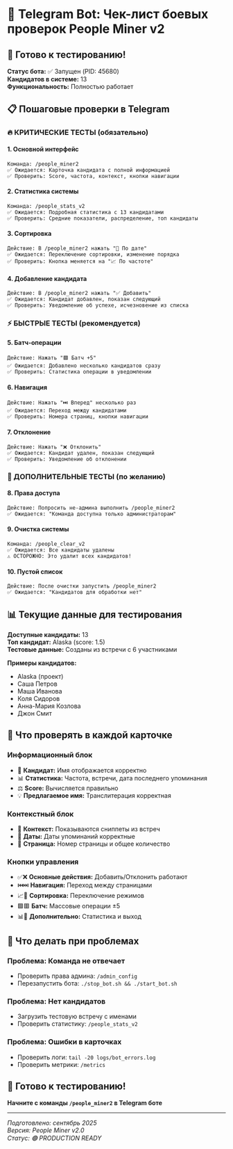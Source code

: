 # 📱 Telegram Bot: Чек-лист боевых проверок People Miner v2

## 🎯 **Готово к тестированию!**

**Статус бота:** ✅ Запущен (PID: 45680)  
**Кандидатов в системе:** 13  
**Функциональность:** Полностью работает

## 📋 **Пошаговые проверки в Telegram**

### **🔥 КРИТИЧЕСКИЕ ТЕСТЫ (обязательно)**

#### **1. Основной интерфейс**
```
Команда: /people_miner2
✅ Ожидается: Карточка кандидата с полной информацией
✅ Проверить: Score, частота, контекст, кнопки навигации
```

#### **2. Статистика системы**
```
Команда: /people_stats_v2  
✅ Ожидается: Подробная статистика с 13 кандидатами
✅ Проверить: Средние показатели, распределение, топ кандидаты
```

#### **3. Сортировка**
```
Действие: В /people_miner2 нажать "📅 По дате"
✅ Ожидается: Переключение сортировки, изменение порядка
✅ Проверить: Кнопка меняется на "📈 По частоте"
```

#### **4. Добавление кандидата**
```
Действие: В /people_miner2 нажать "✅ Добавить"
✅ Ожидается: Кандидат добавлен, показан следующий
✅ Проверить: Уведомление об успехе, исчезновение из списка
```

### **⚡ БЫСТРЫЕ ТЕСТЫ (рекомендуется)**

#### **5. Батч-операции**
```
Действие: Нажать "🟩 Батч +5"
✅ Ожидается: Добавлено несколько кандидатов сразу
✅ Проверить: Статистика операции в уведомлении
```

#### **6. Навигация**
```
Действие: Нажать "⏭️ Вперед" несколько раз
✅ Ожидается: Переход между кандидатами
✅ Проверить: Номера страниц, кнопки навигации
```

#### **7. Отклонение**
```
Действие: Нажать "❌ Отклонить"
✅ Ожидается: Кандидат удален, показан следующий
✅ Проверить: Уведомление об отклонении
```

### **🔧 ДОПОЛНИТЕЛЬНЫЕ ТЕСТЫ (по желанию)**

#### **8. Права доступа**
```
Действие: Попросить не-админа выполнить /people_miner2
✅ Ожидается: "Команда доступна только администраторам"
```

#### **9. Очистка системы**
```
Команда: /people_clear_v2
✅ Ожидается: Все кандидаты удалены
⚠️ ОСТОРОЖНО: Это удалит всех кандидатов!
```

#### **10. Пустой список**
```
Действие: После очистки запустить /people_miner2
✅ Ожидается: "Кандидатов для обработки нет"
```

## 📊 **Текущие данные для тестирования**

**Доступные кандидаты:** 13  
**Топ кандидат:** Alaska (score: 1.5)  
**Тестовые данные:** Созданы из встречи с 6 участниками  

**Примеры кандидатов:**
- Alaska (проект)
- Саша Петров  
- Маша Иванова
- Коля Сидоров
- Анна-Мария Козлова
- Джон Смит

## 🎯 **Что проверять в каждой карточке**

### **Информационный блок**
- 👤 **Кандидат:** Имя отображается корректно
- 📊 **Статистика:** Частота, встречи, дата последнего упоминания
- ⚖️ **Score:** Вычисляется правильно
- 💡 **Предлагаемое имя:** Транслитерация корректная

### **Контекстный блок**
- 🧩 **Контекст:** Показываются сниппеты из встреч
- 📅 **Даты:** Даты упоминаний корректные
- 📄 **Страница:** Номер страницы и общее количество

### **Кнопки управления**
- ✅❌ **Основные действия:** Добавить/Отклонить работают
- ⏮️⏭️ **Навигация:** Переход между страницами
- 📈📅 **Сортировка:** Переключение режимов
- 🟩🟥 **Батч:** Массовые операции ±5
- 📊🚪 **Дополнительно:** Статистика и выход

## 🚨 **Что делать при проблемах**

### **Проблема: Команда не отвечает**
- Проверить права админа: `/admin_config`
- Перезапустить бота: `./stop_bot.sh && ./start_bot.sh`

### **Проблема: Нет кандидатов**
- Загрузить тестовую встречу с именами
- Проверить статистику: `/people_stats_v2`

### **Проблема: Ошибки в карточках**
- Проверить логи: `tail -20 logs/bot_errors.log`
- Проверить метрики: `/metrics`

## 🎉 **Готово к тестированию!**

**Начните с команды `/people_miner2` в Telegram боте**

---

*Подготовлено: сентябрь 2025*  
*Версия: People Miner v2.0*  
*Статус: 🟢 PRODUCTION READY*

